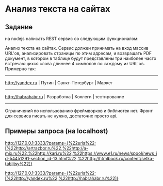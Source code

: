 # Анализ текста на сайтах

## Задание

на nodejs написать REST сервис со следующим функционалом:

Анализ текста на сайтах. Сервис должен принимать на вход массив URL'ов, анализировать страницы по этим адресам, и возвращать PDF документ, в котором в таблице будут представлены три наиболее часто встречающихся слова длиннее 4 символов по каждому из URL'ов. Примерно так:

_______________________________________________________________________

 http://yandex.ru    |   Путин        | Санкт-Петербург | Маркет
_______________________________________________________________________

http://habrahabr.ru | Разработка | Коллеги              | тестирование
_______________________________________________________________________

Ограничений по использованию фреймворков и библиотек нет. Фронт для сервиса писать не нужно, достаточно просто api.

## Примеры запроса (на localhost)

http://127.0.0.1:3333/?params={%22urls%22:[%22http://artrazbor.ru%22,%22http://a-mix.ru%22,%22http://kari.ru%22,%22https://www.e1.ru/news/spool/news_id-54451291-section_id-13.html%22,%22http://htmlbook.ru/content/setka-tablitsy%22]}

http://127.0.0.1:3333/?params={%22urls%22:[%22http://yandex.ru%22,%22http://habrahabr.ru%22]}
